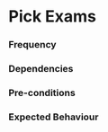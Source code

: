# Pick Exams



### Frequency



### Dependencies



### Pre-conditions



### Expected Behaviour


